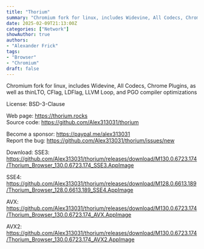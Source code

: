 ```yaml
---
title: "Thorium"
summary: "Chromium fork for linux, includes Widevine, All Codecs, Chrome Plugins, as well as thinLTO, CFlag, LDFlag, LLVM Loop, and PGO compiler optimizations"
date: 2025-02-09T21:13:00Z
categories: ["Network"]
showAuthor: true
authors:
- "Alexander Frick"
tags: 
- "Browser"
- "Chromium"
draft: false
---
```


Chromium fork for linux, includes Widevine, All Codecs, Chrome Plugins, as well as thinLTO, CFlag, LDFlag, LLVM Loop, and PGO compiler optimizations

License: BSD-3-Clause

Web page: <https://thorium.rocks>  
Source code: <https://github.com/Alex313031/thorium>

Become a sponsor: <https://paypal.me/alex313031>  
Report the bug: <https://github.com/Alex313031/thorium/issues/new>  

Download:   SSE3: <https://github.com/Alex313031/thorium/releases/download/M130.0.6723.174/Thorium_Browser_130.0.6723.174_SSE3.AppImage>

SSE4: <https://github.com/Alex313031/thorium/releases/download/M128.0.6613.189/Thorium_Browser_128.0.6613.189_SSE4.AppImage>

AVX: <https://github.com/Alex313031/thorium/releases/download/M130.0.6723.174/Thorium_Browser_130.0.6723.174_AVX.AppImage>

AVX2: <https://github.com/Alex313031/thorium/releases/download/M130.0.6723.174/Thorium_Browser_130.0.6723.174_AVX2.AppImage>
